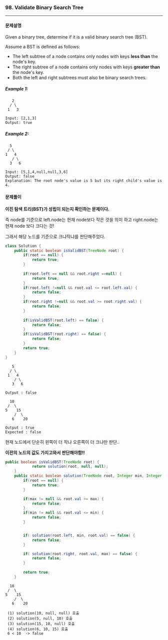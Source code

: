 ### 98. Validate Binary Search Tree

---

#### 문제설명

Given a binary tree, determine if it is a valid binary search tree (BST).

Assume a BST is defined as follows:

* The left subtree of a node contains only nodes with keys **less than** the node's key.
* The right subtree of a node contains only nodes with keys **greater than** the node's key.
* Both the left and right subtrees must also be binary search trees.

##### Example 1:

```
   2
  / \
 1   3

Input: [2,1,3]
Output: true
```

##### Example 2:

```
  5
 / \
1   4
   / \
  3   6
  
Input: [5,1,4,null,null,3,6]
Output: false
Explanation: The root node's value is 5 but its right child's value is 4.
```



#### 문제풀이

**이진 탐색 트리(BST)가 성립이 되는지 확인하는 문제이다.**

즉 node를 기준으로 left.node는 현재 node보다 작은 것을 의미 하고 right.node는 현재 node 보다 크다는 것!

그래서 해당 노드를 기준으로 크냐작냐를 판단해주었다.

```java
class Solution {
    public static boolean isValidBST(TreeNode root) {
        if(root == null) {
            return true;
        }
        
        if(root.left == null && root.right ==null) {
            return true;
        }
        if(root.left !=null && root.val <= root.left.val) {
            return false;
        }
        if(root.right !=null && root.val >= root.right.val) {
            return false;
        }
        
        if(isValidBST(root.left) == false) {
            return false;
        }
        if(isValidBST(root.right) == false) {
            return false;
        }
        return true;
    }
}
```



```
   5
  / \
 1   4
    / \
   3   6
   
Output : false

  10
 /  \
5    15
    /  \
   6    20
   
Output : true
Expected : false
```

현재 노드에서 단순히 왼쪽이 더 작냐 오른쪽이 더 크냐만 판단..

**이전의 노드의 값도 가지고와서 판단해야함!!**



```java
public boolean isValidBST(TreeNode root) {
            return solution(root, null, null);
    }
    public static boolean solution(TreeNode root, Integer min, Integer max) {
        if(root == null) {
            return true;
        }

        if(max != null && root.val >= max) {
            return false;
        }
        if(min != null && root.val <= min) {
            return false;
        }


        if( solution(root.left, min, root.val) == false) {
            return false;
        }

        if( solution(root.right, root.val, max) == false) {
            return false;
        }
        
        return true;
    }
```



```
  10
 /  \
5    15
    /  \
   6    20
 
 (1) solution(10, null, null) 호출
 (2) solution(5, null, 10) 호출
 (3) solution(15, 10, null) 호출
 (4) solution(6, 10, 15) 호출
 6 < 10  -> false 
```



 

